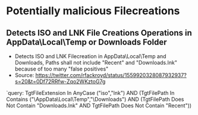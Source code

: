 # Potentially malicious Filecreations

## Detects ISO and LNK File Creations Operations in AppData\Local\Temp or Downloads Folder

 - Detects ISO and LNK Filecreation in AppData\Local\Temp and Downloads, Paths shall not include "Recent" and "Downloads.lnk" because of too many "false positives"
 - Source: https://twitter.com/rfackroyd/status/1559920328087932937?s=20&t=0Df72RRfw-Zqo2WKztoG7g

`query: TgtFileExtension In AnyCase ("iso","lnk") AND (TgtFilePath In Contains ("\AppData\Local\Temp","\Downloads") AND (TgtFilePath Does Not Contain "Downloads.lnk" AND TgtFilePath Does Not Contain "Recent"))
